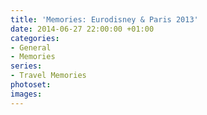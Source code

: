 ```yaml
---
title: 'Memories: Eurodisney & Paris 2013'
date: 2014-06-27 22:00:00 +01:00
categories:
- General
- Memories
series:
- Travel Memories
photoset: 
images: 
---
```


